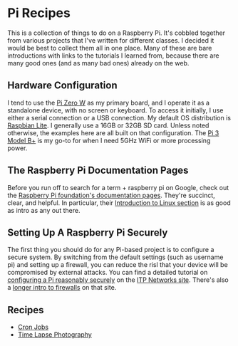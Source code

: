 # Pi Recipes

This is a collection of things to do on a Raspberry Pi. It's cobbled together from various projects that I've written for different classes. I decided it would be best to collect them all in one place. Many of these are bare introductions with links to the tutorials I learned from, because there are many good ones (and as many bad ones) already on the web. 

## Hardware Configuration

I tend to use the [Pi Zero W](https://www.raspberrypi.org/products/raspberry-pi-zero-w/) as my primary board, and I operate it as a standalone device, with no screen or keyboard. To access it initially, I use either a serial connection or a USB connection. My default OS distribution is [Raspbian Lite](https://www.raspberrypi.org/downloads/raspbian/). I generally use a 16GB or 32GB SD card. Unless noted otherwise, the examples here are all built on that configuration. The [Pi 3 Model B+](https://www.raspberrypi.org/products/raspberry-pi-3-model-b-plus/) is my go-to for when I need 5GHz WiFi or more processing power.

## The Raspberry Pi Documentation Pages

Before you run off to search for a term + raspberry pi on Google, check out the [Raspberry Pi foundation's documentation pages](https://www.raspberrypi.org/documentation/). They're succinct, clear, and helpful. In particular, their [Introduction to Linux section](https://www.raspberrypi.org/documentation/linux/) is as good as intro as any out there.

## Setting Up A Raspberry Pi Securely

The first thing you should do for any Pi-based project is to configure a secure system. By switching from the default settings (such as username pi) and setting up a firewall, you can reduce the risl that your device will be compromised by external attacks. You can find a detailed tutorial on [configuring a Pi reasonably securely](https://itp.nyu.edu/networks/tutorials/setting-up-a-raspberry-pi/) on the [ITP Networks site](https://itp.nyu.edu/networks). There's also a [longer intro to firewalls](0https://itp.nyu.edu/networks/tutorials/setting-up-a-firewall-on-an-embedded-linux-device/) on that site.

## Recipes

* [Cron Jobs](cronjobs.md)
* [Time Lapse Photography](timelapse.md)